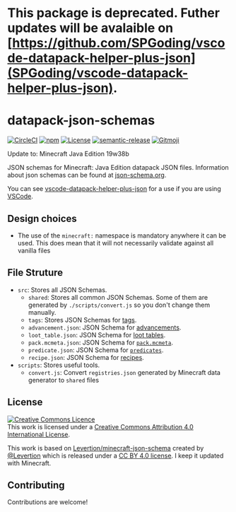 # This package is deprecated. Futher updates will be avalaible on [https://github.com/SPGoding/vscode-datapack-helper-plus-json](SPGoding/vscode-datapack-helper-plus-json).

# datapack-json-schemas

[![CircleCI](https://img.shields.io/circleci/build/github/SPGoding/datapack-json-schemas.svg?logo=circleci&style=flat-square)](https://circleci.com/gh/SPGoding/datapack-json-schemas)
[![npm](https://img.shields.io/npm/v/datapack-json-schemas.svg?logo=npm&style=flat-square)](https://npmjs.com/package/datapack-json-schemas)
[![License](https://img.shields.io/badge/License-CC%20BY%204.0-blue.svg?style=flat-square)](https://creativecommons.org/licenses/by/4.0/)
[![semantic-release](https://img.shields.io/badge/%20%20%F0%9F%93%A6%F0%9F%9A%80-semantic--release-e10079.svg?style=flat-square)](https://github.com/semantic-release/semantic-release)
[![Gitmoji](https://img.shields.io/badge/gitmoji-%20😜%20😍-FFDD67.svg?style=flat-square)](https://gitmoji.carloscuesta.me/)

Update to: Minecraft Java Edition 19w38b

JSON schemas for Minecraft: Java Edition datapack JSON files. Information about json schemas can be found at [json-schema.org](http://json-schema.org/).

You can see [vscode-datapack-helper-plus-json](https://github.com/SPGoding/vscode-datapack-helper-plus-json) for a use if you are using [VSCode](https://code.visualstudio.com/).

## Design choices

-   The use of the `minecraft:` namespace is mandatory anywhere it can be used.
    This does mean that it will not necessarily validate against all vanilla
    files

## File Struture

- `src`: Stores all JSON Schemas.
    - `shared`: Stores all common JSON Schemas. Some of them are generated by `./scripts/convert.js` so you don't change them manually.
    - `tags`: Stores JSON Schemas for [tags](https://minecraft.gamepedia.com/Tag).
    - `advancement.json`: JSON Schema for [advancements](https://minecraft.gamepedia.com/Advancements).
    - `loot_table.json`: JSON Schema for [loot tables](https://minecraft.gamepedia.com/Loot_table).
    - `pack.mcmeta.json`: JSON Schema for [`pack.mcmeta`](https://minecraft.gamepedia.com/Data_pack#pack.mcmeta).
    - `predicate.json`: JSON Schema for [`predicates`](https://minecraft.gamepedia.com/Predicate).
    - `recipe.json`: JSON Schema for [recipes](https://minecraft.gamepedia.com/Recipe).
- `scripts`: Stores useful tools.
    - `convert.js`: Convert `registries.json` generated by Minecraft data generator to `shared` files

## License

<a rel="license" href="http://creativecommons.org/licenses/by/4.0/"><img alt="Creative Commons Licence" style="border-width:0" src="https://i.creativecommons.org/l/by/4.0/88x31.png" /></a><br />This
work is licensed under a
<a rel="license" href="http://creativecommons.org/licenses/by/4.0/">Creative
Commons Attribution 4.0 International License</a>.

This work is based on [Levertion/minecraft-json-schema](https://github.com/Levertion/minecraft-json-schema) created by [@Levertion](https://github.com/Levertion) which is released under a [CC BY 4.0 license](https://creativecommons.org/licenses/by/4.0/). I keep it updated with Minecraft.

## Contributing

Contributions are welcome!
